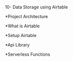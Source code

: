 10- Data Storage using Airtable

*Project Architecture

*What is Airtable

*Setup Airtable

*Api Library

*Serverless Functions
